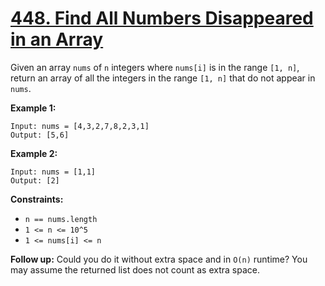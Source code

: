 # [448. Find All Numbers Disappeared in an Array](https://leetcode.com/problems/find-all-numbers-disappeared-in-an-array/)

Given an array `nums` of `n` integers where `nums[i]` is in the range `[1, n]`, return an array of all the integers in the range `[1, n]` that do not appear in `nums`.

**Example 1:** 

```
Input: nums = [4,3,2,7,8,2,3,1]
Output: [5,6]
```

**Example 2:** 

```
Input: nums = [1,1]
Output: [2]
```

**Constraints:** 

- `n == nums.length`
- `1 <= n <= 10^5`
- `1 <= nums[i] <= n`

**Follow up:**  Could you do it without extra space and in `O(n)` runtime? You may assume the returned list does not count as extra space.
